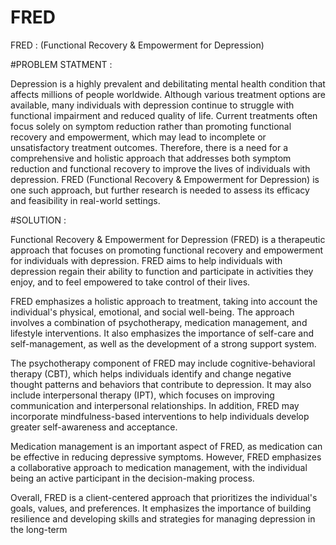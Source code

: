 # FRED
FRED : (Functional Recovery &amp; Empowerment for Depression)


#PROBLEM STATMENT : 

Depression is a highly prevalent and debilitating mental health condition that affects millions of people worldwide. Although various treatment options are available, many individuals with depression continue to struggle with functional impairment and reduced quality of life. Current treatments often focus solely on symptom reduction rather than promoting functional recovery and empowerment, which may lead to incomplete or unsatisfactory treatment outcomes. Therefore, there is a need for a comprehensive and holistic approach that addresses both symptom reduction and functional recovery to improve the lives of individuals with depression. FRED (Functional Recovery & Empowerment for Depression) is one such approach, but further research is needed to assess its efficacy and feasibility in real-world settings.


#SOLUTION : 


Functional Recovery & Empowerment for Depression (FRED) is a therapeutic approach that focuses on promoting functional recovery and empowerment for individuals with depression. FRED aims to help individuals with depression regain their ability to function and participate in activities they enjoy, and to feel empowered to take control of their lives.

FRED emphasizes a holistic approach to treatment, taking into account the individual's physical, emotional, and social well-being. The approach involves a combination of psychotherapy, medication management, and lifestyle interventions. It also emphasizes the importance of self-care and self-management, as well as the development of a strong support system.

The psychotherapy component of FRED may include cognitive-behavioral therapy (CBT), which helps individuals identify and change negative thought patterns and behaviors that contribute to depression. It may also include interpersonal therapy (IPT), which focuses on improving communication and interpersonal relationships. In addition, FRED may incorporate mindfulness-based interventions to help individuals develop greater self-awareness and acceptance.

Medication management is an important aspect of FRED, as medication can be effective in reducing depressive symptoms. However, FRED emphasizes a collaborative approach to medication management, with the individual being an active participant in the decision-making process.

Overall, FRED is a client-centered approach that prioritizes the individual's goals, values, and preferences. It emphasizes the importance of building resilience and developing skills and strategies for managing depression in the long-term
